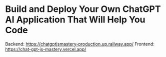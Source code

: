 # Build and Deploy Your Own ChatGPT AI Application That Will Help You Code

Backend: https://chatgptjsmastery-production.up.railway.app/
Frontend: https://chat-gpt-js-mastery.vercel.app/